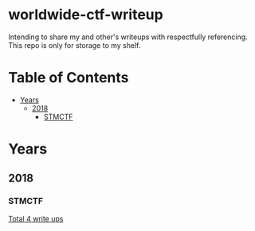 # worldwide-ctf-writeup
Intending to share my and other's writeups with respectfully referencing. This repo is only for storage to my shelf.

# Table of Contents

- [Years](#years)
  * [2018](#2018)
    + [STMCTF](#stmctf)
    
    
<!-- toc -->


# Years

## 2018

### STMCTF

[Total 4 write ups](https://github.com/legendarynacar/worldwide-ctf-writeup/tree/master/STMCTF-2018)
